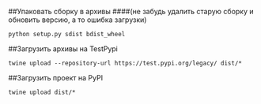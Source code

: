 

##Упаковать сборку в архивы
####(не забудь удалить старую сборку и обновить версию, а то ошибка загрузки)
~~~
python setup.py sdist bdist_wheel
~~~


##Загрузить архивы на TestPypi
~~~
twine upload --repository-url https://test.pypi.org/legacy/ dist/*
~~~

##Загрузить проект на PyPI
~~~
twine upload dist/*
~~~